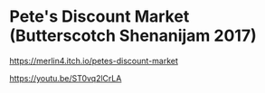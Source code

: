 # Pete's Discount Market (Butterscotch Shenanijam 2017)
https://merlin4.itch.io/petes-discount-market

https://youtu.be/ST0vq2lCrLA
